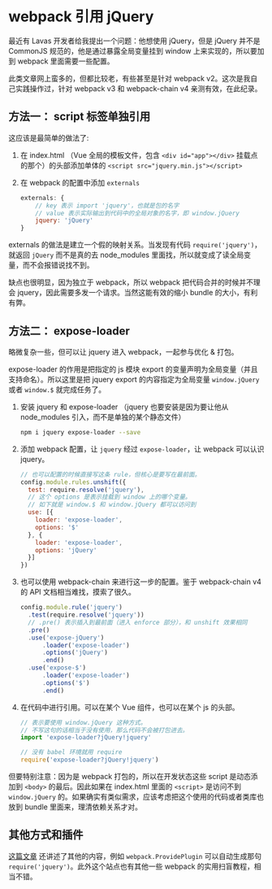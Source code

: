 # webpack 引用 jQuery

最近有 Lavas 开发者给我提出一个问题：他想使用 jQuery，但是 jQuery 并不是 CommonJS 规范的，他是通过暴露全局变量挂到 window 上来实现的，所以要加到 webpack 里面需要一些配置。

此类文章网上蛮多的，但都比较老，有些甚至是针对 webpack v2。这次是我自己实践操作过，针对 webpack v3 和 webpack-chain v4 亲测有效，在此纪录。

## 方法一： script 标签单独引用

这应该是最简单的做法了:

1. 在 index.html （Vue 全局的模板文件，包含 `<div id="app"></div>` 挂载点的那个）的头部添加单体的 `<script src="jquery.min.js"></script>`

2. 在 webpack 的配置中添加 `externals`

    ```javascript
    externals: {
        // key 表示 import 'jquery'，也就是包的名字
        // value 表示实际输出到代码中的全局对象的名字，即 window.jQuery
        jquery: 'jQuery'
    }
    ```
externals 的做法是建立一个假的映射关系。当发现有代码 `require('jquery')`，就返回 `jQuery` 而不是真的去 node_modules 里面找，所以就变成了读全局变量，而不会报错说找不到。

缺点也很明显，因为独立于 webpack，所以 webpack 把代码合并的时候并不理会 jquery，因此需要多发一个请求。当然这能有效的缩小 bundle 的大小，有利有弊。

## 方法二： expose-loader

略微复杂一些，但可以让 jquery 进入 webpack，一起参与优化 & 打包。

expose-loader 的作用是把指定的 js 模块 export 的变量声明为全局变量（并且支持命名）。所以这里是把 jquery export 的内容指定为全局变量 `window.jQuery` 或者 `window.$` 就完成任务了。

1. 安装 jquery 和 expose-loader （jquery 也要安装是因为要让他从 node_modules 引入，而不是单独的某个静态文件）

    ```bash
    npm i jquery expose-loader --save
    ```

2. 添加 webpack 配置，让 `jquery` 经过 `expose-loader`，让 webpack 可以认识 jquery。

    ```javascript
    // 也可以配置的时候直接写这条 rule，但核心是要写在最前面。
    config.module.rules.unshift({
      test: require.resolve('jquery'),
      // 这个 options 是表示挂载到 window 上的哪个变量。
      // 如下就是 window.$ 和 window.jQuery 都可以访问到
      use: [{
        loader: 'expose-loader',
        options: '$'
      }, {
        loader: 'expose-loader',
        options: 'jQuery'
      }]
    })
    ```

3. 也可以使用 webpack-chain 来进行这一步的配置。鉴于 webpack-chain v4 的 API 文档相当难找，摸索了很久。

    ```javascript
    config.module.rule('jquery')
      .test(require.resolve('jquery'))
      // .pre() 表示插入到最前面（进入 enforce 部分），和 unshift 效果相同
      .pre()
      .use('expose-jQuery')
          .loader('expose-loader')
          .options('jQuery')
          .end()
      .use('expose-$')
          .loader('expose-loader')
          .options('$')
          .end()
    ```

4. 在代码中进行引用。可以在某个 Vue 组件，也可以在某个 js 的头部。

    ```javascript
    // 表示要使用 window.jQuery 这种方式。
    // 不写这句的话相当于没有使用，那么代码不会被打包进去。
    import 'expose-loader?jQuery!jquery'

    // 没有 babel 环境就用 require
    require('expose-loader?jQuery!jquery')
    ```

但要特别注意：因为是 webpack 打包的，所以在开发状态这些 script 是动态添加到 `<body>` 的最后。因此如果在 index.html 里面的 `<script>` 是访问不到 `window.jQuery` 的。如果确实有类似需求，应该考虑把这个使用的代码或者类库也放到 bundle 里面来，理清依赖关系才对。

## 其他方式和插件

[这篇文章](https://array_huang.coding.me/webpack-book/chapter2/webpack-jquery-plugins.html) 还讲述了其他的内容，例如 `webpack.ProvidePlugin` 可以自动生成那句 `require('jquery')`。此外这个站点也有其他一些 webpack 的实用扫盲教程，相当不错。
